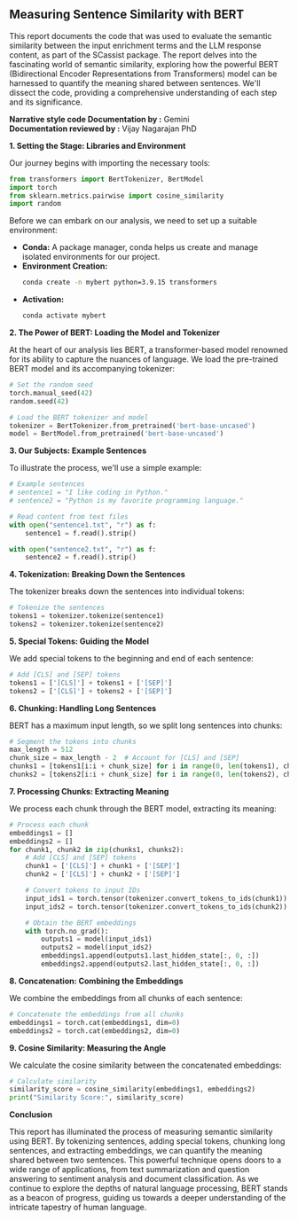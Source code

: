 ## Measuring Sentence Similarity with BERT

This report documents the code that was used to evaluate the semantic similarity between the input enrichment terms and the LLM response content, as part of the SCassist package. The report delves into the fascinating world of semantic similarity, exploring how the powerful BERT (Bidirectional Encoder Representations from Transformers) model can be harnessed to quantify the meaning shared between sentences. We'll dissect the code, providing a comprehensive understanding of each step and its significance.

**Narrative style code Documentation by :** Gemini \
**Documentation reviewed by :** Vijay Nagarajan PhD

**1. Setting the Stage: Libraries and Environment**

Our journey begins with importing the necessary tools:

```python
from transformers import BertTokenizer, BertModel
import torch
from sklearn.metrics.pairwise import cosine_similarity
import random
```

Before we can embark on our analysis, we need to set up a suitable environment:

- **Conda:** A package manager, conda helps us create and manage isolated environments for our project.
- **Environment Creation:**
   ```bash
   conda create -n mybert python=3.9.15 transformers
   ```
- **Activation:**
   ```bash
   conda activate mybert
   ```

**2. The Power of BERT: Loading the Model and Tokenizer**

At the heart of our analysis lies BERT, a transformer-based model renowned for its ability to capture the nuances of language. We load the pre-trained BERT model and its accompanying tokenizer:

```python
# Set the random seed
torch.manual_seed(42)
random.seed(42)

# Load the BERT tokenizer and model
tokenizer = BertTokenizer.from_pretrained('bert-base-uncased')
model = BertModel.from_pretrained('bert-base-uncased')
```

**3. Our Subjects: Example Sentences**

To illustrate the process, we'll use a simple example:

```python
# Example sentences
# sentence1 = "I like coding in Python."
# sentence2 = "Python is my favorite programming language."

# Read content from text files
with open("sentence1.txt", "r") as f:
    sentence1 = f.read().strip()

with open("sentence2.txt", "r") as f:
    sentence2 = f.read().strip()
```

**4. Tokenization: Breaking Down the Sentences**

The tokenizer breaks down the sentences into individual tokens:

```python
# Tokenize the sentences
tokens1 = tokenizer.tokenize(sentence1)
tokens2 = tokenizer.tokenize(sentence2)
```

**5. Special Tokens: Guiding the Model**

We add special tokens to the beginning and end of each sentence:

```python
# Add [CLS] and [SEP] tokens
tokens1 = ['[CLS]'] + tokens1 + ['[SEP]']
tokens2 = ['[CLS]'] + tokens2 + ['[SEP]']
```

**6. Chunking: Handling Long Sentences**

BERT has a maximum input length, so we split long sentences into chunks:

```python
# Segment the tokens into chunks
max_length = 512
chunk_size = max_length - 2  # Account for [CLS] and [SEP]
chunks1 = [tokens1[i:i + chunk_size] for i in range(0, len(tokens1), chunk_size)]
chunks2 = [tokens2[i:i + chunk_size] for i in range(0, len(tokens2), chunk_size)]
```

**7. Processing Chunks: Extracting Meaning**

We process each chunk through the BERT model, extracting its meaning:

```python
# Process each chunk
embeddings1 = []
embeddings2 = []
for chunk1, chunk2 in zip(chunks1, chunks2):
    # Add [CLS] and [SEP] tokens
    chunk1 = ['[CLS]'] + chunk1 + ['[SEP]']
    chunk2 = ['[CLS]'] + chunk2 + ['[SEP]']

    # Convert tokens to input IDs
    input_ids1 = torch.tensor(tokenizer.convert_tokens_to_ids(chunk1)).unsqueeze(0)
    input_ids2 = torch.tensor(tokenizer.convert_tokens_to_ids(chunk2)).unsqueeze(0)

    # Obtain the BERT embeddings
    with torch.no_grad():
        outputs1 = model(input_ids1)
        outputs2 = model(input_ids2)
        embeddings1.append(outputs1.last_hidden_state[:, 0, :])
        embeddings2.append(outputs2.last_hidden_state[:, 0, :])
```

**8. Concatenation: Combining the Embeddings**

We combine the embeddings from all chunks of each sentence:

```python
# Concatenate the embeddings from all chunks
embeddings1 = torch.cat(embeddings1, dim=0)
embeddings2 = torch.cat(embeddings2, dim=0)
```

**9. Cosine Similarity: Measuring the Angle**

We calculate the cosine similarity between the concatenated embeddings:

```python
# Calculate similarity
similarity_score = cosine_similarity(embeddings1, embeddings2)
print("Similarity Score:", similarity_score)
```

**Conclusion**

This report has illuminated the process of measuring semantic similarity using BERT. By tokenizing sentences, adding special tokens, chunking long sentences, and extracting embeddings, we can quantify the meaning shared between two sentences. This powerful technique opens doors to a wide range of applications, from text summarization and question answering to sentiment analysis and document classification. As we continue to explore the depths of natural language processing, BERT stands as a beacon of progress, guiding us towards a deeper understanding of the intricate tapestry of human language.
